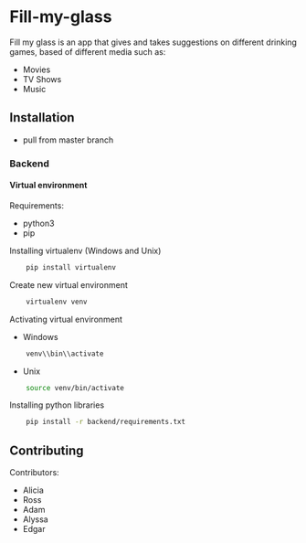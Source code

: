 # Fill-my-glass

Fill my glass is an app that gives and takes suggestions on different drinking games, based of different media
such as:
 - Movies
 - TV Shows
 - Music

## Installation
 - pull from master branch
### Backend
#### Virtual environment 
Requirements:
- python3
- pip

Installing virtualenv (Windows and Unix)
```bash
    pip install virtualenv
```
Create new virtual environment
```bash
    virtualenv venv
```
Activating virtual environment
-   Windows
```bash
    venv\\bin\\activate
```
- Unix
```bash
    source venv/bin/activate
```

Installing python libraries
```bash
    pip install -r backend/requirements.txt
```

## Contributing
Contributors:
- Alicia 
- Ross
- Adam
- Alyssa
- Edgar 